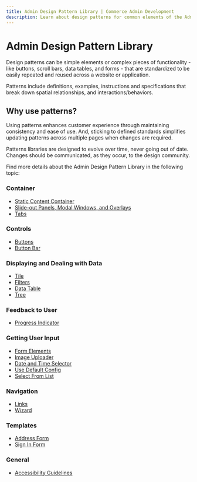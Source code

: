```yaml
---
title: Admin Design Pattern Library | Commerce Admin Development
description: Learn about design patterns for common elements of the Admin application.
---
```


# Admin Design Pattern Library

Design patterns can be simple elements or complex pieces of functionality - like buttons, scroll bars, data tables, and forms - that are standardized to be easily repeated and reused across a website or application.

Patterns include definitions, examples, instructions and specifications that break down spatial relationships, and interactions/behaviors.

## Why use patterns?

Using patterns enhances customer experience through maintaining consistency and ease of use. And, sticking to defined standards simplifies updating patterns across multiple pages when changes are required.

Patterns libraries are designed to evolve over time, never going out of date. Changes should be communicated, as they occur, to the design community.

Find more details about the Admin Design Pattern Library in the following topic:

### Container

*  [Static Content Container](containers/static-content.md)
*  [Slide-out Panels, Modal Windows, and Overlays](containers/slideouts-modals-overlays.md)
*  [Tabs](containers/tabs.md)

### Controls

*  [Buttons](controls/buttons.md)
*  [Button Bar](controls/button-bar.md)

### Displaying and Dealing with Data

*  [Tile](displaying-data/tile.md)
*  [Filters](displaying-data/filters.md)
*  [Data Table](displaying-data/datatable.md)
*  [Tree](displaying-data/tree.md)

### Feedback to User

*  [Progress Indicator](feedback-to-user/progress-indicator.md)

### Getting User Input

*  [Form Elements](getting-user-input/form-elements.md)
*  [Image Uploader](getting-user-input/image-uploader.md)
*  [Date and Time Selector](getting-user-input/date-time-selector.md)
*  [Use Default Config](getting-user-input/use-default-config.md)
*  [Select From List](getting-user-input/select-from-list.md)

### Navigation

*  [Links](navigation/links.md)
*  [Wizard](navigation/wizard.md)

### Templates

*  [Address Form](templates/address-form.md)
*  [Sign In Form](templates/sign-in-form.md)

### General

*  [Accessibility Guidelines](general/accessibility-guidelines.md)
